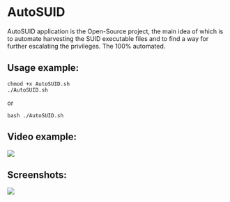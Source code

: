 # AutoSUID

AutoSUID application is the Open-Source project, the main idea of which is to automate harvesting the SUID executable files and to find a way for further escalating the privileges. The 100% automated.

Usage example:
--------------
```
chmod +x AutoSUID.sh
./AutoSUID.sh
```
or
```
bash ./AutoSUID.sh
```

Video example:
--------------
![](https://www.ivanglinkin.com/wp-content/uploads/2021/12/AutoSUID_Video.gif)

Screenshots:
------------
![](https://www.ivanglinkin.com/wp-content/uploads/2021/11/AutoSUID.png)
